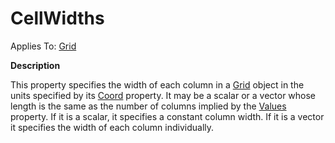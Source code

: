 




<h1 class="heading"><span class="name">CellWidths</span></h1>

Applies To: [Grid](../a-z/grid.md)


**Description**


This property specifies the width of each column in a [Grid](../a-z/grid.md) object in the units specified by its [Coord](../a-z/coord.md) property. It may be a scalar or a vector whose length is the same as the number of columns implied by the [Values](../a-z/values.md) property. If it is a scalar, it specifies a constant column width. If it is a vector it specifies the width of each column individually.



